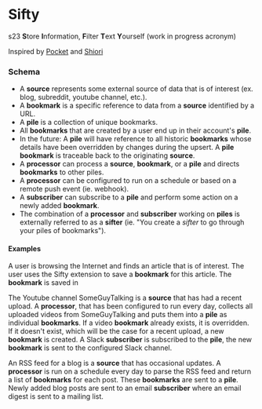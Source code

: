 # Sifty

s23
**S**tore **I**nformation, **F**ilter **T**ext **Y**ourself (work in progress acronym)

Inspired by [Pocket](https://getpocket.com/) and [Shiori](https://github.com/go-shiori/shiori)

### Schema
- A **source** represents some external source of data that is of interest (ex. blog, subreddit, youtube channel, etc.).
- A **bookmark** is a specific reference to data from a **source** identified by a URL.
- A **pile** is a collection of unique bookmarks.
- All **bookmarks** that are created by a user end up in their account's **pile**.
- In the future: A **pile** will have reference to all historic **bookmarks** whose details have been overridden by changes during the upsert. A **pile bookmark** is traceable back to the originating **source**.
- A **processor** can process a **source**, **bookmark**, or a **pile** and directs **bookmarks** to other piles.
- A **processor** can be configured to run on a schedule or based on a remote push event (ie. webhook).
- A **subscriber** can subscribe to a **pile** and perform some action on a newly added **bookmark**.
- The combination of a **processor** and **subscriber** working on **piles** is externally referred to as a **sifter** (ie.
"You create a _sifter_ to go through your piles of bookmarks").

#### Examples
A user is browsing the Internet and finds an article that is of interest. The user uses the Sifty extension to save a
**bookmark** for this article. The **bookmark** is saved in

The Youtube channel SomeGuyTalking is a **source** that has had a recent upload. A **processor**, that has been configured
to run every day, collects all uploaded videos from SomeGuyTalking and puts them into a **pile** as individual **bookmarks**.
If a video **bookmark** already exists, it is overridden. If it doesn't exist, which will be the case for a recent upload,
a new **bookmark** is created. A Slack **subscriber** is subscribed to the **pile**, the new **bookmark** is sent to the
configured Slack channel.

An RSS feed for a blog is a **source** that has occasional updates. A **processor** is run on a schedule every day to
parse the RSS feed and return a list of **bookmarks** for each post. These **bookmarks** are sent to a **pile**. Newly
added blog posts are sent to an email **subscriber** where an email digest is sent to a mailing list.
